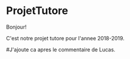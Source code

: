 # ProjetTutore

Bonjour!

C'est notre projet tutore pour l'annee 2018-2019.

#J'ajoute ca apres le commentaire de Lucas.
